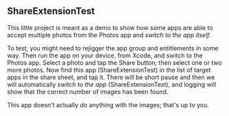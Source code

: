 ## ShareExtensionTest

This little project is meant as a demo to show how some apps are able to accept multiple photos from the Photos app and _switch to the app itself_.

To test, you might need to rejigger the app group and entitlements in some way. Then run the app on your device, from Xcode, and switch to the Photos app. Select a photo and tap the Share button; then select one or two more photos. Now find this app (ShareExtensionTest) in the list of target apps in the share sheet, and tap it. There will be short pause and then we will automatically _switch to the app_ (ShareExtensionTest), and logging will show that the correct number of images has been found.

This app doesn't actually _do_ anything with the images; that's up to you.

